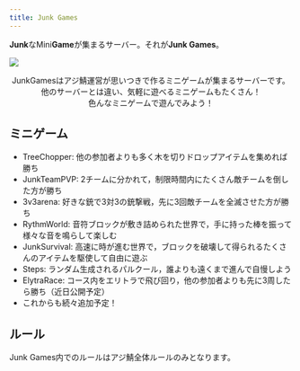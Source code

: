 ```yaml
---
title: Junk Games
---
```


**Junk**なMini**Game**が集まるサーバー。それが**Junk Games**。

![](https://i.azisaba.net/albums/junkgames/2022-03-10_14.36.54.png)

<div style="text-align: center">
JunkGamesはアジ鯖運営が思いつきで作るミニゲームが集まるサーバーです。<br/>
他のサーバーとは違い、気軽に遊べるミニゲームもたくさん！<br/>
色んなミニゲームで遊んでみよう！
</div>

## ミニゲーム

- TreeChopper: 他の参加者よりも多く木を切りドロップアイテムを集めれば勝ち
- JunkTeamPVP: 2チームに分かれて，制限時間内にたくさん敵チームを倒した方が勝ち
- 3v3arena: 好きな銃で3対3の銃撃戦，先に3回敵チームを全滅させた方が勝ち
- RythmWorld: 音符ブロックが敷き詰められた世界で，手に持った棒を振って様々な音を鳴らして楽しむ
- JunkSurvival: 高速に時が進む世界で，ブロックを破壊して得られるたくさんのアイテムを駆使して自由に遊ぶ
- Steps: ランダム生成されるパルクール，誰よりも遠くまで進んで自慢しよう
- ElytraRace: コース内をエリトラで飛び回り，他の参加者よりも先に3周したら勝ち（近日公開予定）
- これからも続々追加予定！

## ルール

Junk Games内でのルールはアジ鯖全体ルールのみとなります。
